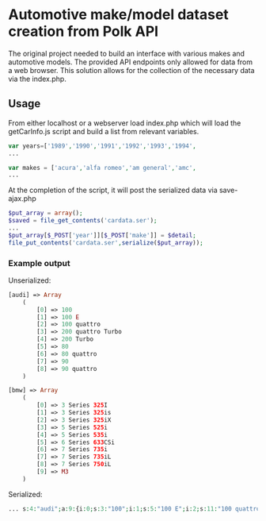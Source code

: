 # Automotive make/model dataset creation from Polk API

The original project needed to build an interface with various makes and automotive models. The provided API endpoints only allowed for data from a web browser. This solution allows for the collection of the necessary data via the index.php.

## Usage
From either localhost or a webserver load index.php which will load the getCarInfo.js script and build a list from relevant variables.
```php
var years=['1989','1990','1991','1992','1993','1994',
...

var makes = ['acura','alfa romeo','am general','amc', 
...
```

At the completion of the script, it will post the serialized data via save-ajax.php
```php
$put_array = array();
$saved = file_get_contents('cardata.ser');
...
$put_array[$_POST['year']][$_POST['make']] = $detail;
file_put_contents('cardata.ser',serialize($put_array));
```

### Example output
Unserialized:
```php
[audi] => Array
    (
        [0] => 100
        [1] => 100 E
        [2] => 100 quattro
        [3] => 200 quattro Turbo
        [4] => 200 Turbo
        [5] => 80
        [6] => 80 quattro
        [7] => 90
        [8] => 90 quattro
    )

[bmw] => Array
    (
        [0] => 3 Series 325I
        [1] => 3 Series 325is
        [2] => 3 Series 325iX
        [3] => 5 Series 525i
        [4] => 5 Series 535i
        [5] => 6 Series 633CSi
        [6] => 7 Series 735i
        [7] => 7 Series 735iL
        [8] => 7 Series 750iL
        [9] => M3
    )
```

Serialized:
```php
... s:4:"audi";a:9:{i:0;s:3:"100";i:1;s:5:"100 E";i:2;s:11:"100 quattro";i:3;s:17:"200 quattro Turbo";i:4;s:9:"200 Turbo";i:5;s:2:"80";i:6;s:10:"80 quattro";i:7;s:2:"90";i:8;s:10:"90 quattro";}s:3:"bmw";a:10:{i:0;s:13:"3 Series 325I";i:1;s:14:"3 Series 325is";i:2;s:14:"3 Series 325iX";i:3;s:13:"5 Series 525i";i:4;s:13:"5 Series 535i";i:5;s:15:"6 Series 633CSi";i:6;s:13:"7 Series 735i";i:7;s:14:"7 Series 735iL";i:8;s:14:"7 Series 750iL";i:9;s:2:"M3";} ...
```

